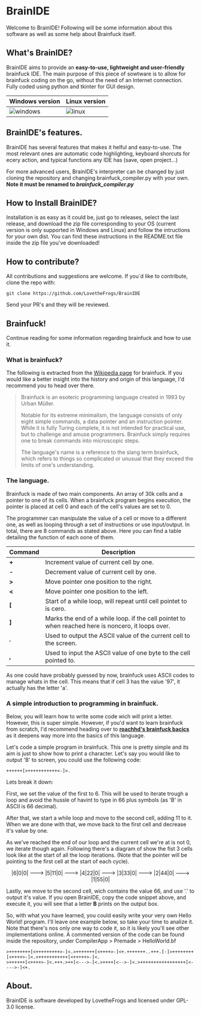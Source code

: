 # BrainIDE
Welcome to BrainIDE! Following will be some information about this software as well as some help about Brainfuck itself.


## What's BrainIDE?
BrainIDE aims to provide an **easy-to-use, lightweight and user-friendly** brainfuck IDE. The main purpose of this piece of sowtware is to allow for 
brainfuck coding on the go, without the need of an Internet connection. Fully coded using python and tkinter for GUI design.

| Windows version | Linux version |
| - | - |
| ![windows](https://user-images.githubusercontent.com/102818341/170823884-9351cfff-b952-4322-851b-70c9e0b0b6b8.png) | ![linux](https://user-images.githubusercontent.com/102818341/170818959-2dbed08b-ef42-4669-b857-38568917041e.png) |

## BrainIDE's features.
BrainIDE has several features that makes it helful and easy-to-use. The most relevant ones are automatic code highlighting, keyboard shorcuts for ecery 
action, and typical functions any IDE has (save, open project...)

For more advanced users, BrainIDE's interpreter can be changed by just cloning the repository and changing brainfuck_compiler.py with your own. **Note it 
must be renamed to _brainfuck_compiler.py_**


## How to Install BrainIDE?
Installation is as easy as it could be, just go to releases, select the last release, and download the zip file corresponding to your OS (current version 
is only supported in Windows and Linux) and follow the intructions for your own dist. You can find these instructions in the README.txt file inside the zip 
file you've downloaded!


## How to contribute?
All contributions and suggestions are welcome. If you´d like to contribute, clone the repo with:
```
git clone https://github.com/LovetheFrogs/BrainIDE
```
Send your PR's and they will be reviewed.


## Brainfuck!
Continue reading for some information regarding brainfuck and how to use it.


### What is brainfuck?
The following is extracted from the [Wikipedia page](https://en.wikipedia.org/wiki/Brainfuck) for brainfuck. If you would like a better insight into the 
history and origin of this language, I'd recommend you to head over there.

>Brainfuck is an esoteric programming language created in 1993 by Urban Müller.
>
>Notable for its extreme minimalism, the language consists of only eight simple commands, a data pointer and an instruction pointer. While it is fully 
>Turing complete, it is not intended for practical use, but to challenge and amuse programmers. Brainfuck simply requires one to break commands into 
>microscopic steps.
>
>The language's name is a reference to the slang term brainfuck, which refers to things so complicated or unusual that they exceed the limits of one's 
>understanding. 

### The language.
Brainfuck is made of two main components. An array of 30k cells and a pointer to one of its cells. When a brainfuck program begins execution, the pointer 
is placed at cell 0 and each of the cell's values are set to 0. 

The programmer can manipulate the value of a cell or move to a different one, as well as looping through a set of instructions or use input/output. In 
total, there are 8 commands as stated above. Here you can find a table detailing the function of each oone of them.

| Command | Description |
| - | - |
| **+** | Increment value of current cell by one. |
| **-** | Decrement value of current cell by one. |
| **>** | Move pointer one position to the right. |
| **<** | Move pointer one position to the left.|
| **[** | Start of a while loop, will repeat until cell pointet to is cero. |
| **]** | Marks the end of a while loop. if the cell pointet to when reached here is noncero, it loops over. |
| **.** | Used to output the ASCII value of the current cell to the screen. |
| **,** | Used to input the ASCII value of one byte to the cell pointed to. |

As one could have probably guessed by now, brainfuck uses ASCII codes to manage whats in the cell. This means that if cell 3 has the value '97', it 
actually has the letter 'a'. 

### A simple introduction to programming in brainfuck.
Below, you will learn how to write some code wich will print a letter. However, this is super simple. However, if you'd want to learn brainfuck from 
scratch, I'd recommend heading over to [**roachhd's brainfuck bacics**](https://gist.github.com/roachhd/dce54bec8ba55fb17d3a) as it deepens way more into 
the basics of this language.

Let's code a simple program in brainfuck. This one is pretty simple and its aim is just to show how to print a character. Let's say you would like to 
output 'B' to screen, you could use the following code:
```
++++++[>+++++++++++<-]>.
```
Lets break it down:

First, we set the value of the first to 6. This will be used to iterate trough a loop and avoid the hussle of havint to type in 66 plus symbols (as 'B' in
ASCII is 66 decimal).

After that, we start a while loop and move to the second cell, adding 11 to it. When we are done with that, we move back to the first cell and decrease 
it's value by one.

As we've reached the end of our loop and the current cell we're at is not 0, we iterate though again. Following there's a diagram of show the fist 3 cells
look like at the start of all the loop iterations. (Note that the pointer will be pointing to the first cell at the start of each cycle).

<p align='center'> |6|0|0| ---> |5|11|0| ---> |4|22|0| ---> |3|33|0| ---> |2|44|0| ---> |1|55|0| </p>

Lastly, we move to the second cell, wich contains the value 66, and use '.' to output it's value. If you open BrainIDE, copy the code snippet above, and
execute it, you will see that a letter **B** prints on the output box.

So, with what you have learned, you could easily write your very own Hello World! program. I'll leave one example below, so take your time to analize it.
Note that there's nos only one way to code it, so it is likely you'll see other implementations online. A commented version of the code can be found inside
the repository, under CompilerApp > Premade > HelloWorld.bf
```
>++++++++[<+++++++++>-]<.>+++++++[<++++>-]<+.+++++++..+++.[-]>++++++++[<++++>-]<.>+++++++++++[<+++++>-]<.
>++++++[<++++>-]<.+++.>++[<--->-]<.>++++[<-->-]<.>+++++++++++++++++[<---->-]<+.
```

## About.
BrainIDE is software developed by LovetheFrogs and licensed under GPL-3.0 license.
